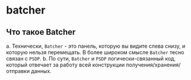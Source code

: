# batcher

## Что такое Batcher

a. Технически, `Batcher` - это панель,  которую вы видите слева снизу, и которую нельзя перемещать. В более широком смысле `Batcher` тесно связан с `PSDP`.
b. По сути,  `Batcher` и `PSDP` логически-связанный код, который отвечает за работу всей конструкции получения/хранения/отправки данных.
